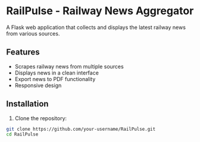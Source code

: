 # RailPulse - Railway News Aggregator

A Flask web application that collects and displays the latest railway news from various sources.

## Features
- Scrapes railway news from multiple sources
- Displays news in a clean interface
- Export news to PDF functionality
- Responsive design

## Installation

1. Clone the repository:
```bash
git clone https://github.com/your-username/RailPulse.git
cd RailPulse

